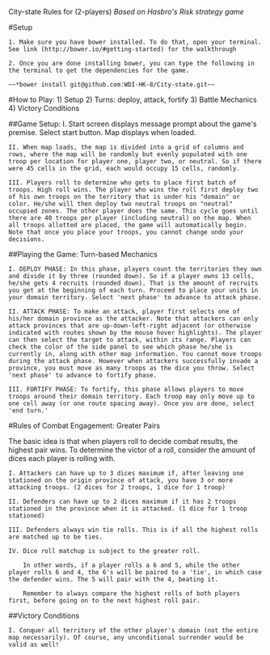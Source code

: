 City-state Rules for (2-players) 
*Based on Hasbro's Risk strategy game*

#Setup

	
	1. Make sure you have bower installed. To do that, open your terminal. See link (http://bower.io/#getting-started) for the walkthrough

	2. Once you are done installing bower, you can type the following in the terminal to get the dependencies for the game. 

	~~*bower install git@github.com:WDI-HK-8/City-state.git~~

#How to Play: 
	1) Setup
	2) Turns: deploy, attack, fortify
	3) Battle Mechanics
	4) Victory Conditions

##Game Setup:
	I. Start screen displays message prompt about the game's premise. Select start button. Map displays when loaded.

	II. When map loads, the map is divided into a grid of columns and rows, where the map will be randomly but evenly populated with one troop per location for player one, player two, or neutral. So if there were 45 cells in the grid, each would occupy 15 cells, randomly. 

	III. Players roll to determine who gets to place first batch of troops. High roll wins. The player who wins the roll first deploy two of his own troops on the territory that is under his "domain" or color. He/she will then deploy two neutral troops on "neutral" occupied zones. The other player does the same. This cycle goes until there are 40 troops per player (including neutral) on the map. When all troops allotted are placed, the game will automatically begin. Note that once you place your troops, you cannot change undo your decisions.  

##Playing the Game: Turn-based Mechanics 

	I. DEPLOY PHASE: In this phase, players count the territories they own and divide it by three (rounded down). So if a player owns 13 cells, he/she gets 4 recruits (rounded down). That is the amount of recruits you get at the beginning of each turn. Proceed to place your units in your domain territory. Select 'next phase' to advance to attack phase.

	II. ATTACK PHASE: To make an attack, player first selects one of his/her domain province as the attacker. Note that attackers can only attack provinces that are up-down-left-right adjacent (or otherwise indicated with routes shown by the mouse hover highlights). The player can then select the target to attack, within its range. Players can check the color of the side panel to see which phase he/she is currently in, along with other map information. You cannot move troops during the attack phase. However when attackers successfully invade a province, you must move as many troops as the dice you throw. Select 'next phase' to advance to fortify phase.

	III. FORTIFY PHASE: To fortify, this phase allows players to move troops around their domain territory. Each troop may only move up to one cell away (or one route spacing away). Once you are done, select 'end turn.' 

#Rules of Combat Engagement: Greater Pairs
	
The basic idea is that when players roll to decide combat results, the highest pair wins. To determine the victor of a roll, consider the amount of dices each player is rolling with. 

	I. Attackers can have up to 3 dices maximum if, after leaving one stationed on the origin province of attack, you have 3 or more attacking troops. (2 dices for 2 troops, 1 dice for 1 troop) 

	II. Defenders can have up to 2 dices maximum if it has 2 troops stationed in the province when it is attacked. (1 dice for 1 troop stationed) 

	III. Defenders always win tie rolls. This is if all the highest rolls are matched up to be ties. 

	IV. Dice roll matchup is subject to the greater roll. 

		In other words, if a player rolls a 6 and 5, while the other player rolls 6 and 4, the 6's will be paired to a 'tie', in which case the defender wins. The 5 will pair with the 4, beating it. 

		Remember to always compare the highest rolls of both players first, before going on to the next highest roll pair. 


##Victory Conditions

	I. Conquer all territory of the other player's domain (not the entire map necessarily). Of course, any unconditional surrender would be valid as well!